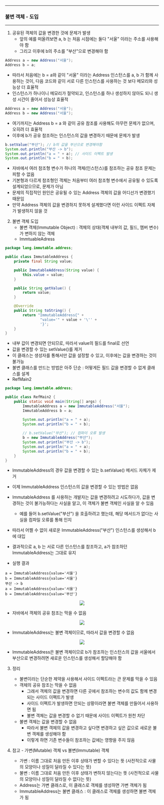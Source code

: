 -----
### 불변 객체 - 도입
-----
1. 공유된 객체의 값을 변경한 것에 문제가 발생
   - 앞의 예를 떠올려보면 a, b 는 처음 시점에는 둘다 "서울" 이라는 주소를 사용해야 함
   - 그리고 이후에 b의 주소를 "부산"으로 변경해야 함
```java
Address a = new Address("서울");
Address b = a;
```

   - 따라서 처음에는 b = a와 같이 "서울" 이라는 Address 인스턴스를 a, b 가 함께 사용하는 것이, 다음 코드와 같이 서로 다른 인스턴스를 사용하는 것 보다 메모리와 성능상 더 효율적
   - 인스턴스가 하나이니 메모리가 절약되고, 인스턴스를 하나 생성하지 않아도 되니 생성 시간이 줄어서 성능상 효율적
```java
Address a = new Address("서울");
Address b = new Address("서울");
```

   - 여기까지는 Address b = a 와 같이 공유 참조를 사용해도 아무런 문제가 없으며, 오히려 더 효율적
   - 이후에 b가 공유 참조하는 인스턴스의 값을 변경하기 때문에 문제가 발생
```java
b.setValue("부산"); // b의 값을 부산으로 변경해야함
System.out.println("부산 -> b");
System.out.println("a = " + a); // 사이드 이펙트 발생
System.out.println("b = " + b);
```

   - 자바에서 여러 참조형 변수가 하나의 객체(인스턴스)를 참조하는 공유 참조 문제는 피할 수 없음
   - 기본형과 다르게 참조형인 객체는 처음부터 여러 참조형 변수에서 공유될 수 있도록 설계되었으므로, 문제가 아님
   - 문제의 직접적인 원인은 공유될 수 있는 Address 객체의 값을 어디선가 변경했기 때문임
   - 만약 Address 객체의 값을 변경하지 못하게 설계했다면 이런 사이드 이펙트 자체가 발생하지 않을 것

2. 불변 객체 도입
   - 불변 객체(Immutable Object) : 객체의 상태(객체 내부의 값, 필드, 멤버 변수)가 변하지 않는 객체
   - ImmtuableAdress
```java
package lang.immutable.address;

public class ImmutableAddress {
    private final String value;

    public ImmutableAddress(String value) {
        this.value = value;
    }

    public String getValue() {
        return value;
    }

    @Override
    public String toString() {
        return "ImmutableAddress{" +
                "value='" + value + '\'' +
                '}';
    }
}
```
   - 내부 값이 변경되면 안되므로, 따라서 value의 필드를 final로 선언
   - 값을 변경할 수 있는 setValue()를 제거
   - 이 클래스는 생성자를 통해서만 값을 설정할 수 있고, 이후에는 값을 변경하는 것이 불가능
   - 불변 클래스를 만드는 방법은 아주 단순 : 어떻게든 필드 값을 변경할 수 없게 클래스를 설계
   - RefMain2
```java
package lang.immutable.address;

public class RefMain2 {
    public static void main(String[] args) {
        ImmutableAddress a = new ImmutableAddress("서울");
        ImmutableAddress b = a;

        System.out.println("a = " + a);
        System.out.println("b = " + b);
        
        // b.setValue("부산"); // 컴파이 오류 발생
        b = new ImmutableAddress("부산");
        System.out.println("부산 -> b");
        System.out.println("a = " + a);
        System.out.println("b = " + b);
    }
}
```
   - ImmutableAddress의 경우 값을 변경할 수 있는 b.setValue() 메서드 자체가 제거
   - 이제 ImmutableAddress 인스턴스의 값을 변경할 수 있는 방법은 없음
   - ImmutableAddress 를 사용하는 개발자는 값을 변경하려고 시도하다가, 값을 변경하는 것이 불가능하다는 사실을 알고, 이 객체가 불변 객체인 사실을 알 수 있음
      + 예를 들어 b.setValue("부산") 을 호출하려고 했는데, 해당 메서드가 없다는 사실을 컴파일 오류를 통해 인지
   - 따라서 어쩔 수 없이 새로운 ImmutableAddress("부산") 인스턴스를 생성해서 b에 대입
   - 결과적으로 a, b 는 서로 다른 인스턴스를 참조하고, a가 참조하던 ImmutableAddress는 그대로 유지

   - 실행 결과
```
a = ImmutableAddress{value='서울'}
b = ImmutableAddress{value='서울'}
부산 -> b
a = ImmutableAddress{value='서울'}
b = ImmutableAddress{value='부산'}
```

<div align="center">
<img src="https://github.com/user-attachments/assets/57842842-a953-49ed-a3df-ec3015b835b8">
</div>

   - 자바에서 객체의 공유 참조는 막을 수 없음

<div align="center">
<img src="https://github.com/user-attachments/assets/6c1bfd5c-e91b-4b5c-87ca-105e13fb75f0">
</div>

   - ImmutableAddress는 불변 객체이므로, 따라서 값을 변경할 수 없음

<div align="center">
<img src="https://github.com/user-attachments/assets/c03cf810-7ac8-445e-80c8-5b307f7e0b13">
</div>

   - ImmutableAddress은 불변 객체이므로 b가 참조하는 인스턴스의 값을 서울에서 부산으로 변경하려면 새로운 인스턴스를 생성해서 할당해야 함

3. 정리
   - 불변이라는 단순한 제약을 사용해서 사이드 이펙트라는 큰 문제를 막을 수 있음
   - 객체의 공유 참조는 막을 수 없음
     + 그래서 객체의 값을 변경하면 다른 곳에서 참조하는 변수의 값도 함께 변경되는 사이드 이펙트가 발생
     + 사이드 이펙트가 발생하면 안되는 상황이라면 불변 객체를 만들어서 사용하면 됨
     + 불변 객체는 값을 변경할 수 없기 때문에 사이드 이펙트가 원천 차단
   - 불변 객체는 값을 변경할 수 없음
     + 따라서 불변 객체의 값을 변경하고 싶다면 변경하고 싶은 값으로 새로운 불변 객체를 생성해야 함
     + 이렇게 하면 기존 변수들이 참조하는 값에는 영향을 주지 않음

4. 참고 - 가변(Mutable) 객체 vs 불변(Immutable) 객체
   - 가변 : 이름 그대로 처음 만든 이후 상태가 변할 수 있다는 뜻 (사전적으로 사물의 모양이나 성질이 달라질 수 있다는 뜻)  
   - 불변 : 이름 그대로 처음 만든 이후 상태가 변하지 않는다는 뜻 (사전적으로 사물의 모양이나 성질이 달라질 수 없다는 뜻)
   - Address는 가변 클래스로, 이 클래스로 객체를 생성하면 가변 객체가 됨
   - ImmutableAddress는 불변 클래스 : 이 클래스로 객체를 생성하면 불변 객체가 됨
